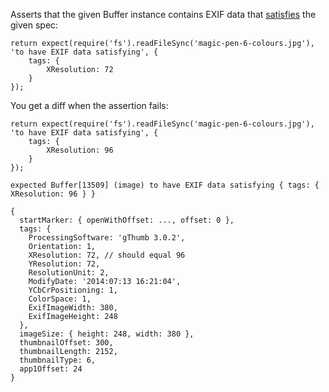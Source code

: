 Asserts that the given Buffer instance contains EXIF data that [satisfies](http://unexpected.js.org/assertions/any/to-satisfy/) the given spec:

```js#async:true
return expect(require('fs').readFileSync('magic-pen-6-colours.jpg'), 'to have EXIF data satisfying', {
    tags: {
        XResolution: 72
    }
});
```

You get a diff when the assertion fails:

```js#async:true
return expect(require('fs').readFileSync('magic-pen-6-colours.jpg'), 'to have EXIF data satisfying', {
    tags: {
        XResolution: 96
    }
});
```

```output
expected Buffer[13509] (image) to have EXIF data satisfying { tags: { XResolution: 96 } }

{
  startMarker: { openWithOffset: ..., offset: 0 },
  tags: {
    ProcessingSoftware: 'gThumb 3.0.2',
    Orientation: 1,
    XResolution: 72, // should equal 96
    YResolution: 72,
    ResolutionUnit: 2,
    ModifyDate: '2014:07:13 16:21:04',
    YCbCrPositioning: 1,
    ColorSpace: 1,
    ExifImageWidth: 380,
    ExifImageHeight: 248
  },
  imageSize: { height: 248, width: 380 },
  thumbnailOffset: 300,
  thumbnailLength: 2152,
  thumbnailType: 6,
  app1Offset: 24
}
```
